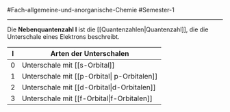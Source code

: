 #Fach-allgemeine-und-anorganische-Chemie  #Semester-1

---

Die **Nebenquantenzahl l** ist die [[Quantenzahlen|Quantenzahl]], die die Unterschale eines Elektrons beschreibt.

| l   | Arten der Unterschalen |
| --- | ---------------------------- |
| 0   | Unterschale mit [[s-Orbital]]                |
| 1   |Unterschale mit [[p-Orbital\| p-Orbitalen]]   |
| 2   | Unterschale mit [[d-Orbital\|d-Orbitalen]]    |
| 3   |Unterschale mit [[f-Orbital\|f-Orbitalen]]                             |
